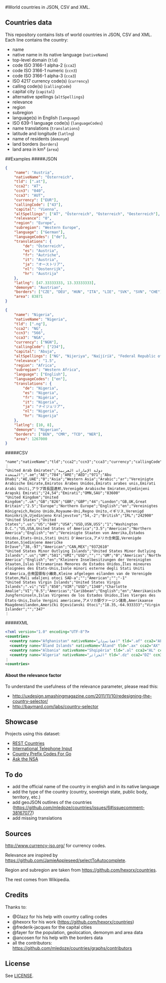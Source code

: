 #World countries in JSON, CSV and XML.
## Countries data
This repository contains lists of world countries in JSON, CSV and XML. Each line contains the country:

 - name
 - native name in its native language (`nativeName`)
 - top-level domain (`tld`)
 - code ISO 3166-1 alpha-2 (`cca2`)
 - code ISO 3166-1 numeric (`ccn3`)
 - code ISO 3166-1 alpha-3 (`cca3`)
 - ISO 4217 currency code(s) (`currency`)
 - calling code(s) (`callingCode`)
 - capital city (`capital`)
 - alternative spellings (`altSpellings`)
 - relevance
 - region
 - subregion
 - language(s) in English (`language`)
 - ISO 639-1 language code(s) (`languageCodes`)
 - name translations (`translations`)
 - latitude and longitude (`latlng`)
 - name of residents (`demonym`)
 - land borders (`borders`)
 - land area in km² (`area`)

##Examples
#####JSON
```json
{
	"name": "Austria",
	"nativeName": "Österreich",
	"tld": [".at"],
	"cca2": "AT",
	"ccn3": "040",
	"cca3": "AUT",
	"currency": ["EUR"],
	"callingCode": ["43"],
	"capital": "Vienna",
	"altSpellings": ["AT", "Österreich", "Osterreich", "Oesterreich"],
	"relevance": "0",
	"region": "Europe",
	"subregion": "Western Europe",
	"language": ["German"],
	"languageCodes": ["de"],
	"translations": {
		"de": "Österreich",
		"es": "Austria",
		"fr": "Autriche",
		"it": "Austria",
		"ja": "オーストリア",
		"nl": "Oostenrijk",
		"hr": "Austrija"
	},
	"latlng": [47.33333333, 13.33333333],
	"demonym": "Austrian",
	"borders": ["CZE", "DEU", "HUN", "ITA", "LIE", "SVK", "SVN", "CHE"],
    "area": 83871
}

{
	"name": "Nigeria",
	"nativeName": "Nigeria",
	"tld": [".ng"],
	"cca2": "NG",
	"ccn3": "566",
	"cca3": "NGA",
	"currency": ["NGN"],
	"callingCode": ["234"],
	"capital": "Abuja",
	"altSpellings": ["NG", "Nijeriya", "Naíjíríà", "Federal Republic of Nigeria"],
	"relevance": "1.5",
	"region": "Africa",
	"subregion": "Western Africa",
	"language": ["English"],
	"languageCodes": ["en"],
	"translations": {
		"de": "Nigeria",
		"es": "Nigeria",
		"fr": "Nigéria",
		"it": "Nigeria",
		"ja": "ナイジェリア",
		"nl": "Nigeria",
		"hr": "Nigerija"
	},
	"latlng": [10, 8],
	"demonym": "Nigerian",
	"borders": ["BEN", "CMR", "TCD", "NER"],
    "area": 1267000
}
```

#####CSV
```csv
"name";"nativeName";"tld";"cca2";"ccn3";"cca3";"currency";"callingCode";"capital";"altSpellings";"relevance";"region";"subregion";"language";"languageCodes";"translations";"latlng";"demonym";"borders"
⋮
"United Arab Emirates";"دولة الإمارات العربية المتحدة";".ae";"AE";"784";"ARE";"AED";"971";"Abu Dhabi";"AE,UAE";"0";"Asia";"Western Asia";"Arabic";"ar";"Vereinigte Arabische Emirate,Emiratos Árabes Unidos,Émirats arabes unis,Emirati Arabi Uniti,アラブ首長国連邦,Verenigde Arabische Emiraten,Ujedinjeni Arapski Emirati";"24,54";"Emirati";"OMN,SAU";"83600"
"United Kingdom";"United Kingdom";".uk";"GB";"826";"GBR";"GBP";"44";"London";"GB,UK,Great Britain";"2.5";"Europe";"Northern Europe";"English";"en";"Vereinigtes Königreich,Reino Unido,Royaume-Uni,Regno Unito,イギリス,Verenigd Koninkrijk,Ujedinjeno Kraljevstvo";"54,-2";"British";"IRL";"242900"
"United States";"United States";".us";"US";"840";"USA";"USD,USN,USS";"1";"Washington D.C.";"US,USA,United States of America";"3.5";"Americas";"Northern America";"English";"en";"Vereinigte Staaten von Amerika,Estados Unidos,États-Unis,Stati Uniti D'America,アメリカ合衆国,Verenigde Staten,Sjedinjene Američke Države";"38,-97";"American";"CAN,MEX";"9372610"
"United States Minor Outlying Islands";"United States Minor Outlying Islands";".us";"UM";"581";"UMI";"USD";"";"";"UM";"0";"Americas";"Northern America";"English";"en";"Kleinere Inselbesitzungen der Vereinigten Staaten,Islas Ultramarinas Menores de Estados Unidos,Îles mineures éloignées des États-Unis,Isole minori esterne degli Stati Uniti d'America,合衆国領有小離島,Kleine afgelegen eilanden van de Verenigde Staten,Mali udaljeni otoci SAD-a";"";"American";"";"-1"
"United States Virgin Islands";"United States Virgin Islands";".vi";"VI";"850";"VIR";"USD";"1340";"Charlotte Amalie";"VI";"0.5";"Americas";"Caribbean";"English";"en";"Amerikanische Jungferninseln,Islas Vírgenes de los Estados Unidos,Îles Vierges des États-Unis,Isole Vergini americane,アメリカ領ヴァージン諸島,Amerikaanse Maagdeneilanden,Američki Djevičanski Otoci";"18.35,-64.933333";"Virgin Islander";"";"347"
⋮
```

#####XML
```xml
<?xml version="1.0" encoding="UTF-8"?>
<countries>
  <country name="Afghanistan" nativeName="افغانستان" tld=".af" cca2="AF" ccn3="004" cca3="AFG" currency="AFN" callingCode="93" capital="Kabul" altSpellings="AF,Afġānistān" relevance="0" region="Asia" subregion="Southern Asia" language="Pashto,Dari" languageCodes="ps,uz,tk" translations="Affganistan,Afghanistan,Afganistán,Afghanistan,Afghanistan,アフガニスタン,Afghanistan,Afganistan" latlng="33,65" demonym="Afghan" borders="IRN,PAK,TKM,UZB,TJK,CHN" area="652230"/>
  <country name="Åland Islands" nativeName="Åland" tld=".ax" cca2="AX" ccn3="248" cca3="ALA" currency="EUR" callingCode="358" capital="Mariehamn" altSpellings="AX,Aaland,Aland,Ahvenanmaa" relevance="0" region="Europe" subregion="Northern Europe" language="Swedish" languageCodes="sv" translations="Åland,Alandia,Åland,Isole Aland,オーランド諸島,Ålandeilanden,Ålandski otoci" latlng="60.116667,19.9" demonym="Ålandish" borders="" area="-1"/>
  <country name="Albania" nativeName="Shqipëria" tld=".al" cca2="AL" ccn3="008" cca3="ALB" currency="ALL" callingCode="355" capital="Tirana" altSpellings="AL,Shqipëri,Shqipëria,Shqipnia" relevance="0" region="Europe" subregion="Southern Europe" language="Albanian" languageCodes="sq" translations="Albania,Albanien,Albania,Albanie,Albania,アルバニア,Albanië,Albanija" latlng="41,20" demonym="Albanian" borders="MNE,GRC,MKD,KOS" area="28748"/>
  <country name="Algeria" nativeName="الجزائر" tld=".dz" cca2="DZ" ccn3="012" cca3="DZA" currency="DZD" callingCode="213" capital="Algiers" altSpellings="DZ,Dzayer,Algérie" relevance="0" region="Africa" subregion="Northern Africa" language="Arabic" languageCodes="ar" translations="Algeria,Algerien,Argelia,Algérie,Algeria,アルジェリア,Algerije,Alžir" latlng="28,3" demonym="Algerian" borders="TUN,LDY,NER,ESH,MRT,MLI,MAR" area="2381741"/>
⋮
<countries>
```

#### About the relevance factor
To understand the usefulness of the relevance parameter, please read this:
- http://uxdesign.smashingmagazine.com/2011/11/10/redesigning-the-country-selector/
- http://baymard.com/labs/country-selector

## Showcase
Projects using this dataset:

- [REST Countries](http://restcountries.eu/)
- [International Telephone Input](http://jackocnr.com/intl-tel-input.html)
- [Country Prefix Codes For Go](https://github.com/relops/prefixes)
- [Ask the NSA](http://askthensa.com/)

## To do
 - add the official name of the country in english and in its native language
 - add the type of the country (country, sovereign state, public body, territory, etc.)
 - add geoJSON outlines of the countries (https://github.com/mledoze/countries/issues/6#issuecomment-38167077)
 - add missing translations

## Sources
http://www.currency-iso.org/ for currency codes.

Relevance are inspired by https://github.com/JamieAppleseed/selectToAutocomplete.

Region and subregion are taken from https://github.com/hexorx/countries.

The rest comes from Wikipedia.

## Credits
Thanks to:
 - @Glazz for his help with country calling codes
 - @hexorx for his work (https://github.com/hexorx/countries)
 - @frederik-jacques for the capital cities
 - @fayer for the population, geolocation, demonym and area data
 - @ancosen for his help with the borders data
 - all the contributors: https://github.com/mledoze/countries/graphs/contributors

## License
See [LICENSE](LICENSE).
